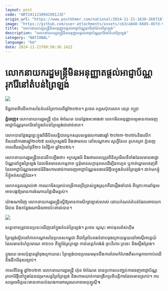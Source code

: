 ```yaml
---
layout: post
code: "ART2411210942XO1JJE"
origin_url: "https://www.postkhmer.com/national/2024-11-21-1638-260718"
image: "https://github.com/user-attachments/assets/c63ca840-6685-46fd-9836-a1b6b9ede3e3"
title: "លោក​នាយក​រដ្ឋមន្ដ្រី​មិន​អនុញ្ញាត​ផ្ដល់​អាជ្ញាប័ណ្ណ​រុករ៉ែ​នៅ​តំបន់​ព្រៃឡង់"
description: "​​លោក​នាយក​រដ្ឋមន្ដ្រី​មិន​អនុញ្ញាត​ផ្ដល់​អាជ្ញាប័ណ្ណ​រុករ៉ែ​នៅ​តំបន់​ព្រៃឡង់​"
category: "NATIONAL"
language: "km"
date: 2024-11-21T09:50:38.142Z
---
```


# លោក​នាយក​រដ្ឋមន្ដ្រី​មិន​អនុញ្ញាត​ផ្ដល់​អាជ្ញាប័ណ្ណ​រុករ៉ែ​នៅ​តំបន់​ព្រៃឡង់

![](https://pppkhmer.sgp1.digitaloceanspaces.com/image/main/202411/21_11_2024_24_11_2023_aerial_view_of_prey_lang_in_july_2020_neth_pheaktra_via.jpg)

ទិដ្ឋភាពពីលើអកាសនៃតំបន់ព្រៃកាលពីឆ្នាំ២០២០។ រូបថត ហ្វេសប៊ុកលោក នេត្រ ភក្ដ្រា

**ភ្នំពេញ៖** លោក​នាយក​រដ្ឋមន្ដ្រី ហ៊ុន ម៉ាណែត បាន​ថ្លែង​អះអាងថា លោក​មិន​អនុញ្ញាត​ឲ្យ​មាន​ការ​ចេញ​អាជ្ញាប័ណ្ណ​រុក​រករ៉ែ​នៅ​ក្នុងតំបន់​ព្រៃឡង់​ជា​ដាច់ខាត។

លោក​បាន​ថ្លែង​ដូច្នេះ​ក្នុង​ពិធីបិទ​សន្និបាត​បូក​សរុប​លទ្ធផល​ការងារ​​ឆ្នាំ​ ២០២៣-២០២៤​ និង​លើក​ទិសដៅ​ការងារ​ឆ្នាំ​២០២៥ របស់​ក្រសួង​រ៉ែ និងថាមពល​ នៅ​សណ្ឋាគារ​ សូហ្វីតែល ភូកេតត្រា ភ្នំពេញ​ កាលពី​រសៀល​ថ្ងៃទី​២១ ខែ​វិច្ឆិកា ឆ្នាំ​២០២៤។

លោក​នាយក​រដ្ឋមន្ដ្រី​បាន​លើក​ឡើង​ថា​៖ «ក្រសួង​រ៉ែ និងថាមពល​ត្រូវពិនិត្យ​មើលទីតាំង​​ដែលមាន​អាជ្ញាប័ណ្ណ​នៅក្នុង​ព្រៃ​ឡង់ ដែលមិនមាន​សកម្មភាព ឬ​ពុំ​មាន​សក្ដានុពល​ដើម្បី​ដកហូត ឬ​កាត់​ឃ្លាល​ចេញ​ពី​ដែន​អាជ្ញាប័ណ្ណ​ធនធាន​រ៉ែ​ និង​ហាម​ដាច់​ការ​ចេញ​អាជ្ញាប័ណ្ណ​ធនធាន​រ៉ែថ្មីទេ​​ក្នុង​តំបន់​ព្រៃ​ឡង់​។ ដាក់​មក​ខ្ញុំ ក៏​ខ្ញុំ​អត់​សញ្ញ៉េ​ដែរ»។

លោកទទួលស្គាល់ថា ការ​យក​រ៉ែ​សម្រាប់​បម្រើ​ការ​ប្រើប្រាស់​ក្នុង​ស្រុក​គឺជា​រឿង​ចាំបាច់ ពីព្រោះ​ការ​នាំ​ចូល​អាច​បង្ក​ឱ្យ​មាន​ការ​ចំណាយ​ថ្លៃ​ដើម​ខ្ពស់​។

យ៉ាងណាមិញ លោក​នាយករដ្ឋមន្ដ្រី​ស្នើ​ឱ្យ​មាន​ការ​សិក្សា​ច្បាស់​លាស់​ ដោយ​កំណត់​តំបន់​ដែល​អាច​យក​រ៉ែ​បាន និង​កន្លែង​ណា​មិន​អាច​ប៉ះពាល់​បាន។

![](https://github.com/user-attachments/assets/fb815475-68ae-486c-9dd8-569fb24ab108)

សត្វទោចត្រូវបានប្រទះឃើញនៅក្នុងតំបន់ព្រៃឡង់។ រូបថត យូសុះ អាប់ឌុលរ៉ាស់ហ៊ីម

ព្រៃ​ឡង់​ស្ថិតនៅ​ភាគ​កណ្តាល​នៃ​ប្រទេស​កម្ពុជា គឺជា​ព្រៃ​បៃតង​ទំនាប​ចុងក្រោយ​មួយ​នៅ​អាស៊ីអាគ្នេយ៍ ដែលមាន​ទំហំ​ប្រមាណ ៣៦០០ គីឡូម៉ែត្រ​ក្រឡា កាត់​ខេត្តកំពង់ធំ ព្រះវិហារ ក្រចេះ និង​ស្ទឹងត្រែង​។​

ក្នុង​រយៈពេល​ប៉ុន្មាន​ឆ្នាំ​ចុង​ក្រោយនេះ ព្រៃ​ឡង់​បាន​ប្រឈមមុខ​នឹង​ការគំរាមកំហែង​ពី​សកម្មភាព​កាប់​ឈើ និង​ជីក​រ៉ែ​ខុសច្បាប់​។ 

កាលពី​ខែធ្នូ ឆ្នាំ​២០២៣ លោកនាយក​រដ្ឋមន្ត្រី ហ៊ុន ម៉ា​ណែ​ត បានប្រកាស​បញ្ឈប់​ការចេញ​អាជ្ញាប័ណ្ណ​រុករក​​រ៉ែ​ថ្មី​នៅក្នុង​ដែនជម្រកសត្វព្រៃ​ព្រៃ​ឡង់ និង​ហាមឃាត់​ការពង្រីក​ប្រតិបត្តិការ​ដែលមាន​ស្រាប់​។ ការសម្រេចចិត្ត​នេះ​មាន​គោលបំណង​ការពារ​បូរណភាព​អេកូឡូស៊ី​៕ ​